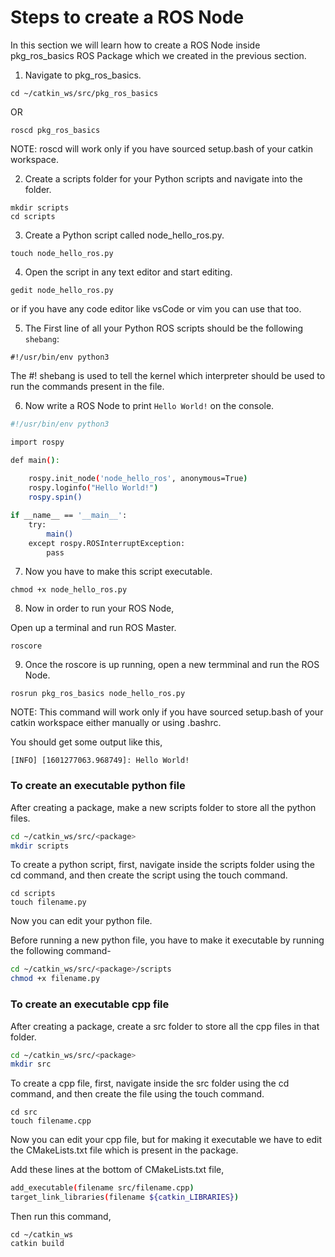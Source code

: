 # Steps to create a ROS Node
In this section we will learn how to create a ROS Node inside pkg_ros_basics ROS Package which we created in the previous section.

1. Navigate to pkg_ros_basics.
```
cd ~/catkin_ws/src/pkg_ros_basics
```
OR
```
roscd pkg_ros_basics
```
NOTE: roscd will work only if you have sourced setup.bash of your catkin workspace.


2. Create a scripts folder for your Python scripts and navigate into the folder.
```
mkdir scripts
cd scripts
```
3. Create a Python script called node_hello_ros.py.
```
touch node_hello_ros.py
```
4. Open the script in any text editor and start editing.
```
gedit node_hello_ros.py
```
or if you have any code editor like vsCode or vim you can use that too.

5. The First line of all your Python ROS scripts should be the following `shebang`:
```
#!/usr/bin/env python3
```
The #! shebang is used to tell the kernel which interpreter should be used to run the commands present in the file.

6. Now write a ROS Node to print `Hello World!` on the console.
```bash 
#!/usr/bin/env python3

import rospy

def main():    
    
    rospy.init_node('node_hello_ros', anonymous=True)
    rospy.loginfo("Hello World!")
    rospy.spin()

if __name__ == '__main__':
    try:
        main()
    except rospy.ROSInterruptException:
        pass
 ```

7. Now you have to make this script executable.
```
chmod +x node_hello_ros.py
```
8. Now in order to run your ROS Node,

Open up a terminal and run ROS Master.
```
roscore
```
9. Once the roscore is up running, open a new termminal and run the ROS Node.
```
rosrun pkg_ros_basics node_hello_ros.py
```
NOTE: This command will work only if you have sourced setup.bash of your catkin workspace either manually or using .bashrc.


You should get some output like this,
```
[INFO] [1601277063.968749]: Hello World!
```

### To create an executable python file
After creating a package, make a new scripts folder to store all the python files.
```bash
cd ~/catkin_ws/src/<package>
mkdir scripts
```
To create a python script, first, navigate inside the scripts folder using the cd command, and then create the script using the touch command.
```
cd scripts
touch filename.py
```
Now you can edit your python file.

Before running a new python file, you have to make it executable by running the following command-
```bash
cd ~/catkin_ws/src/<package>/scripts
chmod +x filename.py
```
### To create an executable cpp file
After creating a package, create a src folder to store all the cpp files in that folder.
```bash
cd ~/catkin_ws/src/<package>
mkdir src
```
To create a cpp file, first, navigate inside the src folder using the cd command, and then create the file using the touch command.
```
cd src
touch filename.cpp
```
Now you can edit your cpp file, but for making it executable we have to edit the CMakeLists.txt file which is present in the package.

Add these lines at the bottom of CMakeLists.txt file,
```bash
add_executable(filename src/filename.cpp)
target_link_libraries(filename ${catkin_LIBRARIES})
```
Then run this command,
```
cd ~/catkin_ws
catkin build
```
